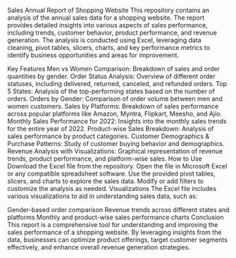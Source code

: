 Sales Annual Report of Shopping Website
This repository contains an analysis of the annual sales data for a shopping website. The report provides detailed insights into various aspects of sales performance, including trends, customer behavior, product performance, and revenue generation. The analysis is conducted using Excel, leveraging data cleaning, pivot tables, slicers, charts, and key performance metrics to identify business opportunities and areas for improvement.

Key Features
Men vs Women Comparison: Breakdown of sales and order quantities by gender.
Order Status Analysis: Overview of different order statuses, including delivered, returned, canceled, and refunded orders.
Top 5 States: Analysis of the top-performing states based on the number of orders.
Orders by Gender: Comparison of order volume between men and women customers.
Sales by Platforms: Breakdown of sales performance across popular platforms like Amazon, Myntra, Flipkart, Meesho, and Ajio.
Monthly Sales Performance for 2022: Insights into the monthly sales trends for the entire year of 2022.
Product-wise Sales Breakdown: Analysis of sales performance by product categories.
Customer Demographics & Purchase Patterns: Study of customer buying behavior and demographics.
Revenue Analysis with Visualizations: Graphical representation of revenue trends, product performance, and platform-wise sales.
How to Use
Download the Excel file from the repository.
Open the file in Microsoft Excel or any compatible spreadsheet software.
Use the provided pivot tables, slicers, and charts to explore the sales data.
Modify or add filters to customize the analysis as needed.
Visualizations
The Excel file includes various visualizations to aid in understanding sales data, such as:

Gender-based order comparison
Revenue trends across different states and platforms
Monthly and product-wise sales performance charts
Conclusion
This report is a comprehensive tool for understanding and improving the sales performance of a shopping website. By leveraging insights from the data, businesses can optimize product offerings, target customer segments effectively, and enhance overall revenue generation strategies.

